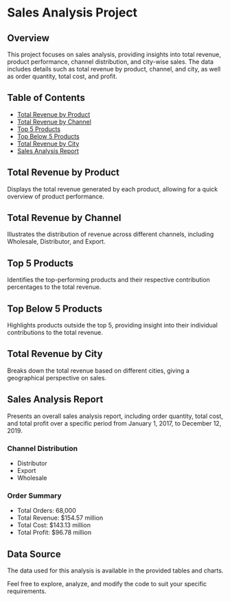 
# Sales Analysis Project

## Overview
This project focuses on sales analysis, providing insights into total revenue, product performance, channel distribution, and city-wise sales. The data includes details such as total revenue by product, channel, and city, as well as order quantity, total cost, and profit.

## Table of Contents
- [Total Revenue by Product](#total-revenue-by-product)
- [Total Revenue by Channel](#total-revenue-by-channel)
- [Top 5 Products](#top-5-products)
- [Top Below 5 Products](#top-below-5-products)
- [Total Revenue by City](#total-revenue-by-city)
- [Sales Analysis Report](#sales-analysis-report)

## Total Revenue by Product
Displays the total revenue generated by each product, allowing for a quick overview of product performance.

## Total Revenue by Channel
Illustrates the distribution of revenue across different channels, including Wholesale, Distributor, and Export.

## Top 5 Products
Identifies the top-performing products and their respective contribution percentages to the total revenue.

## Top Below 5 Products
Highlights products outside the top 5, providing insight into their individual contributions to the total revenue.

## Total Revenue by City
Breaks down the total revenue based on different cities, giving a geographical perspective on sales.

## Sales Analysis Report
Presents an overall sales analysis report, including order quantity, total cost, and total profit over a specific period from January 1, 2017, to December 12, 2019.

### Channel Distribution
- Distributor
- Export
- Wholesale

### Order Summary
- Total Orders: 68,000
- Total Revenue: $154.57 million
- Total Cost: $143.13 million
- Total Profit: $96.78 million

## Data Source
The data used for this analysis is available in the provided tables and charts.

Feel free to explore, analyze, and modify the code to suit your specific requirements.
